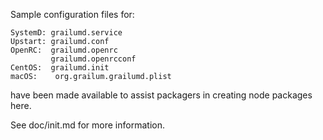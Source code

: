 Sample configuration files for:
```
SystemD: grailumd.service
Upstart: grailumd.conf
OpenRC:  grailumd.openrc
         grailumd.openrcconf
CentOS:  grailumd.init
macOS:    org.grailum.grailumd.plist
```
have been made available to assist packagers in creating node packages here.

See doc/init.md for more information.
